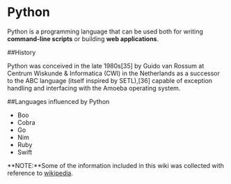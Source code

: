 # Python

Python is a programming language that can be used both for writing **command-line scripts** or building **web applications**.

##History

Python was conceived in the late 1980s[35] by Guido van Rossum at Centrum Wiskunde & Informatica (CWI) in the Netherlands as a successor to the ABC language (itself inspired by SETL),[36] capable of exception handling and interfacing with the Amoeba operating system.

##Languages influenced by Python

- Boo
- Cobra
- Go
- Nim
- Ruby
- Swift

**NOTE:**Some of the information included in this wiki was collected with reference to [wikipedia](en.wikipedia.org).